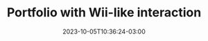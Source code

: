 ---
title: "Portfolio with Wii-like interaction"
date: 2023-10-05T10:36:24-03:00
draft: false
type: "post"
layout: "single"
tags: ['Web']
source: "X"
source_link: "https://twitter.com/bvvst/status/1708259248352706865"
media: "/uploads/twitter.com_1696513028315.mp4"
media_type: "video"
---